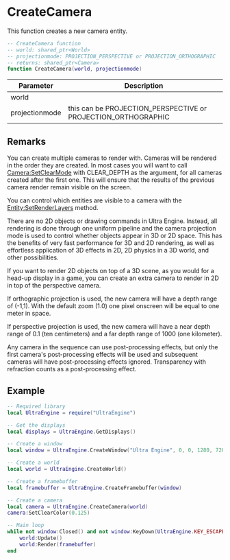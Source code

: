 # CreateCamera

This function creates a new camera entity.

```lua
-- CreateCamera function
-- world: shared_ptr<World>
-- projectionmode: PROJECTION_PERSPECTIVE or PROJECTION_ORTHOGRAPHIC
-- returns: shared_ptr<Camera>
function CreateCamera(world, projectionmode)
```

| Parameter | Description |
|---|---|
| world | |
| projectionmode | this can be PROJECTION_PERSPECTIVE or PROJECTION_ORTHOGRAPHIC |

## Remarks

You can create multiple cameras to render with. Cameras will be rendered in the order they are created. In most cases you will want to call [Camera:SetClearMode](Camera_SetClearMode.md) with CLEAR_DEPTH as the argument, for all cameras created after the first one. This will ensure that the results of the previous camera render remain visible on the screen.

You can control which entities are visible to a camera with the [Entity:SetRenderLayers](Entity_SetRenderLayers.md) method.

There are no 2D objects or drawing commands in Ultra Engine. Instead, all rendering is done through one uniform pipeline and the camera projection mode is used to control whether objects appear in 3D or 2D space. This has the benefits of very fast performance for 3D and 2D rendering, as well as effortless application of 3D effects in 2D, 2D physics in a 3D world, and other possibilities.

If you want to render 2D objects on top of a 3D scene, as you would for a head-up display in a game, you can create an extra camera to render in 2D in top of the perspective camera.

If orthographic projection is used, the new camera will have a depth range of (-1,1). With the default zoom (1.0) one pixel onscreen will be equal to one meter in space.

If perspective projection is used, the new camera will have a near depth range of 0.1 (ten centimeters) and a far depth range of 1000 (one kilometer).

Any camera in the sequence can use post-processing effects, but only the first camera's post-processing effects will be used and subsequent cameras will have post-processing effects ignored. Transparency with refraction counts as a post-processing effect.

## Example

```lua
-- Required library
local UltraEngine = require("UltraEngine")

-- Get the displays
local displays = UltraEngine.GetDisplays()

-- Create a window
local window = UltraEngine.CreateWindow("Ultra Engine", 0, 0, 1280, 720, displays[0], UltraEngine.WINDOW_CENTER | UltraEngine.WINDOW_TITLEBAR)

-- Create a world
local world = UltraEngine.CreateWorld()

-- Create a framebuffer
local framebuffer = UltraEngine.CreateFramebuffer(window)

-- Create a camera
local camera = UltraEngine.CreateCamera(world)
camera:SetClearColor(0.125)

-- Main loop
while not window:Closed() and not window:KeyDown(UltraEngine.KEY_ESCAPE) do
    world:Update()
    world:Render(framebuffer)
end
```

